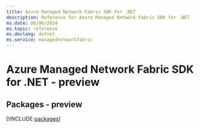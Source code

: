 ```yaml
---
title: Azure Managed Network Fabric SDK for .NET
description: Reference for Azure Managed Network Fabric SDK for .NET
ms.date: 06/06/2024
ms.topic: reference
ms.devlang: dotnet
ms.service: managednetworkfabric
---
```

# Azure Managed Network Fabric SDK for .NET - preview
## Packages - preview
[!INCLUDE [packages](managed-network-fabric-index.md)]